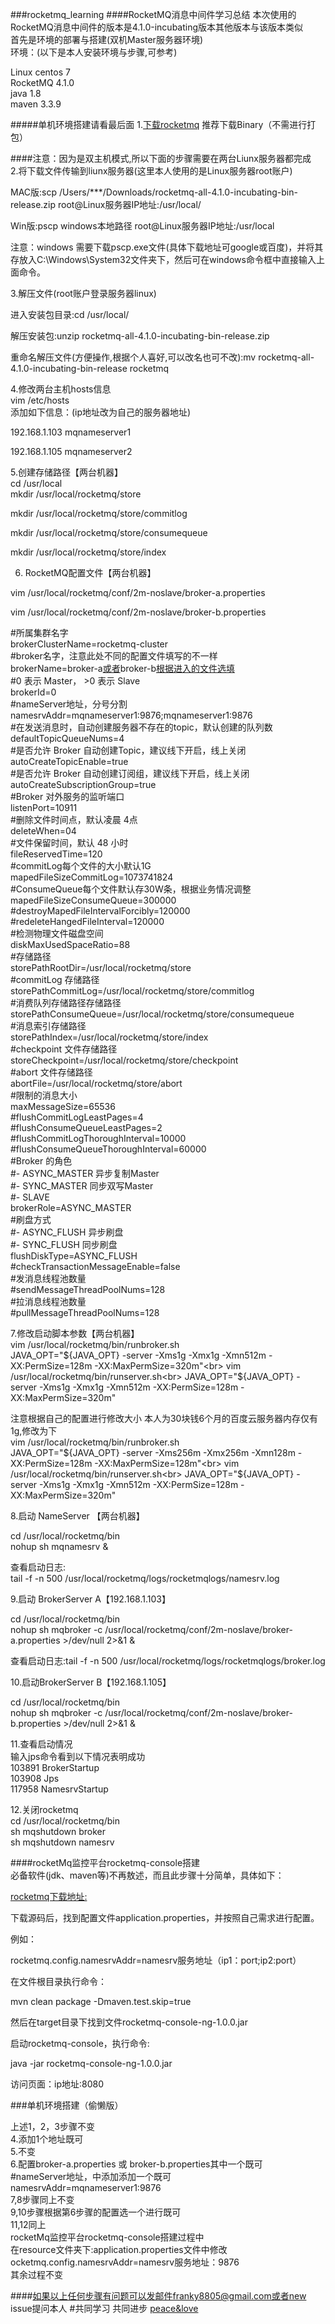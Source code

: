 ###rocketmq_learning
####RocketMQ消息中间件学习总结
本次使用的RocketMQ消息中间件的版本是4.1.0-incubating版本其他版本与该版本类似<br>
首先是环境的部署与搭建(双机Master服务器环境)<br>
环境：(以下是本人安装环境与步骤,可参考)<br>

Linux  centos 7<br>
RocketMQ 4.1.0<br>
java 1.8<br>
maven 3.3.9 <br>

#####单机环境搭建请看最后面
1.[下载rocketmq](http://rocketmq.apache.org/release_notes/release-notes-4.1.0-incubating/)
推荐下载Binary（不需进行打包）<br>

####注意：因为是双主机模式,所以下面的步骤需要在两台Liunx服务器都完成<br>
2.将下载文件传输到liunx服务器(这里本人使用的是Linux服务器root账户)<br>

MAC版:scp /Users/***/Downloads/rocketmq-all-4.1.0-incubating-bin-release.zip  root@Linux服务器IP地址:/usr/local/<br>

Win版:pscp windows本地路径 root@Linux服务器IP地址:/usr/local<br>

注意：windows 需要下载pscp.exe文件(具体下载地址可google或百度)，并将其存放入C:\Windows\System32文件夹下，然后可在windows命令框中直接输入上面命令。<br>


3.解压文件(root账户登录服务器linux)<br>

进入安装包目录:cd /usr/local/<br>

解压安装包:unzip rocketmq-all-4.1.0-incubating-bin-release.zip<br>

重命名解压文件(方便操作,根据个人喜好,可以改名也可不改):mv rocketmq-all-4.1.0-incubating-bin-release rocketmq<br>


4.修改两台主机hosts信息<br>
vim /etc/hosts<br>
添加如下信息：(ip地址改为自己的服务器地址)<br>

192.168.1.103 mqnameserver1<br>

192.168.1.105 mqnameserver2<br>

5.创建存储路径【两台机器】<br>
  cd /usr/local<br>
  mkdir /usr/local/rocketmq/store<br>
  
  mkdir /usr/local/rocketmq/store/commitlog<br>
  
  mkdir /usr/local/rocketmq/store/consumequeue<br>
  
  mkdir /usr/local/rocketmq/store/index<br>
 
6. RocketMQ配置文件【两台机器】<br>

  vim /usr/local/rocketmq/conf/2m-noslave/broker-a.properties<br>

  vim /usr/local/rocketmq/conf/2m-noslave/broker-b.properties<br>

\#所属集群名字<br>
brokerClusterName=rocketmq-cluster<br>
\#broker名字，注意此处不同的配置文件填写的不一样<br>
brokerName=broker-a[或者](http://#)broker-b[根据进入的文件选填](http://#)<br>
\#0 表示 Master， >0 表示 Slave<br>
brokerId=0<br>
\#nameServer地址，分号分割<br>
namesrvAddr=mqnameserver1:9876;mqnameserver1:9876<br>
\#在发送消息时，自动创建服务器不存在的topic，默认创建的队列数<br>
defaultTopicQueueNums=4<br>
\#是否允许 Broker 自动创建Topic，建议线下开启，线上关闭<br>
autoCreateTopicEnable=true<br>
\#是否允许 Broker 自动创建订阅组，建议线下开启，线上关闭<br>
autoCreateSubscriptionGroup=true<br>
\#Broker 对外服务的监听端口<br>
listenPort=10911<br>
\#删除文件时间点，默认凌晨 4点<br>
deleteWhen=04<br>
\#文件保留时间，默认 48 小时<br>
fileReservedTime=120<br>
\#commitLog每个文件的大小默认1G<br>
mapedFileSizeCommitLog=1073741824<br>
\#ConsumeQueue每个文件默认存30W条，根据业务情况调整<br>
mapedFileSizeConsumeQueue=300000<br>
\#destroyMapedFileIntervalForcibly=120000<br>
\#redeleteHangedFileInterval=120000<br>
\#检测物理文件磁盘空间<br>
diskMaxUsedSpaceRatio=88<br>
\#存储路径<br>
storePathRootDir=/usr/local/rocketmq/store<br>
\#commitLog 存储路径<br>
storePathCommitLog=/usr/local/rocketmq/store/commitlog<br>
\#消费队列存储路径存储路径<br>
storePathConsumeQueue=/usr/local/rocketmq/store/consumequeue<br>
\#消息索引存储路径<br>
storePathIndex=/usr/local/rocketmq/store/index<br>
\#checkpoint 文件存储路径<br>
storeCheckpoint=/usr/local/rocketmq/store/checkpoint<br>
\#abort 文件存储路径<br>
abortFile=/usr/local/rocketmq/store/abort<br>
\#限制的消息大小<br>
maxMessageSize=65536<br>
\#flushCommitLogLeastPages=4<br>
\#flushConsumeQueueLeastPages=2<br>
\#flushCommitLogThoroughInterval=10000<br>
\#flushConsumeQueueThoroughInterval=60000<br>
\#Broker 的角色<br>
\#- ASYNC_MASTER 异步复制Master<br>
\#- SYNC_MASTER 同步双写Master<br>
\#- SLAVE<br>
brokerRole=ASYNC_MASTER<br>
\#刷盘方式<br>
\#- ASYNC_FLUSH 异步刷盘<br>
\#- SYNC_FLUSH 同步刷盘<br>
flushDiskType=ASYNC_FLUSH<br>
\#checkTransactionMessageEnable=false<br>
\#发消息线程池数量<br>
\#sendMessageThreadPoolNums=128<br>
\#拉消息线程池数量<br>
\#pullMessageThreadPoolNums=128<br>

7.修改启动脚本参数【两台机器】<br>
vim /usr/local/rocketmq/bin/runbroker.sh<br>
JAVA_OPT="${JAVA_OPT} -server -Xms1g -Xmx1g -Xmn512m -XX:PermSize=128m -XX:MaxPermSize=320m"<br>
vim /usr/local/rocketmq/bin/runserver.sh<br>
JAVA_OPT="${JAVA_OPT} -server -Xms1g -Xmx1g -Xmn512m -XX:PermSize=128m -XX:MaxPermSize=320m"<br>

注意根据自己的配置进行修改大小  本人为30块钱6个月的百度云服务器内存仅有1g,修改为下<br>
vim /usr/local/rocketmq/bin/runbroker.sh<br>
JAVA_OPT="${JAVA_OPT} -server -Xms256m -Xmx256m -Xmn128m -XX:PermSize=128m -XX:MaxPermSize=128m"<br>
vim /usr/local/rocketmq/bin/runserver.sh<br>
JAVA_OPT="${JAVA_OPT} -server -Xms1g -Xmx1g -Xmn512m -XX:PermSize=128m -XX:MaxPermSize=320m"<br>

8.启动 NameServer 【两台机器】<br>

cd /usr/local/rocketmq/bin<br>
nohup sh mqnamesrv &<br>

查看启动日志:<br>
tail -f -n 500 /usr/local/rocketmq/logs/rocketmqlogs/namesrv.log

9.启动 BrokerServer  A【192.168.1.103】<br>

cd /usr/local/rocketmq/bin<br>
nohup sh mqbroker -c /usr/local/rocketmq/conf/2m-noslave/broker-a.properties >/dev/null 2>&1 &<br>

查看启动日志:tail -f -n 500 /usr/local/rocketmq/logs/rocketmqlogs/broker.log<br>

10.启动BrokerServer B【192.168.1.105】<br>

cd /usr/local/rocketmq/bin<br>
nohup sh mqbroker -c /usr/local/rocketmq/conf/2m-noslave/broker-b.properties >/dev/null 2>&1 &<br>

11.查看启动情况<br>
输入jps命令看到以下情况表明成功<br>
103891 BrokerStartup<br>
103908 Jps<br>
117958 NamesrvStartup<br>

12.关闭rocketmq<br>
cd /usr/local/rocketmq/bin<br>
sh mqshutdown broker<br>
sh mqshutdown namesrv<br>

####rocketMq监控平台rocketmq-console搭建<br>
必备软件(jdk、maven等)不再敖述，而且此步骤十分简单，具体如下：<br>

[rocketmq下载地址:](https://github.com/apache/incubator-rocketmq-externals/tree/master/rocketmq-console)<br>

下载源码后，找到配置文件application.properties，并按照自己需求进行配置。<br>

例如：<br>

rocketmq.config.namesrvAddr=namesrv服务地址（ip1：port;ip2:port）<br>

在文件根目录执行命令：<br>

mvn clean package -Dmaven.test.skip=true<br>

然后在target目录下找到文件rocketmq-console-ng-1.0.0.jar<br>

启动rocketmq-console，执行命令:<br>

java -jar rocketmq-console-ng-1.0.0.jar<br>

访问页面：ip地址:8080<br>


###单机环境搭建（偷懒版）

上述1，2，3步骤不变<br>
4.添加1个地址既可<br>
5.不变<br>
6.配置broker-a.properties 或 broker-b.properties其中一个既可<br>
\#nameServer地址，中添加添加一个既可<br>
namesrvAddr=mqnameserver1:9876<br>
7,8步骤同上不变<br>
9,10步骤根据第6步骤的配置选一个进行既可<br>
11,12同上<br>
rocketMq监控平台rocketmq-console搭建过程中<br>
在resource文件夹下:application.properties文件中修改<br>
ocketmq.config.namesrvAddr=namesrv服务地址：9876<br>
其余过程不变<br>


####如果以上任何步骤有问题可以发邮件franky8805@gmail.com或者new issue提问本人
#共同学习 共同进步     [peace&love](http://#)

  

 







